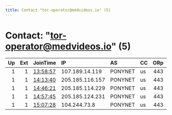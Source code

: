 ```yaml
---
title: Contact "tor-operator@medvideos.io" (5)
---
```


# Contact: "tor-operator@medvideos.io" (5)

|   Up |   Ext | JoinTime                                                                                            | IP              | AS      | CC   |   ORp |   Dirp | OS    | Version   | Nickname          |   eFamMembers |
|-----:|------:|:----------------------------------------------------------------------------------------------------|:----------------|:--------|:-----|------:|-------:|:------|:----------|:------------------|--------------:|
|    1 |     1 | [13:58:57](https://metrics.torproject.org/rs.html#details/9E01B416994E6B0F4804E5D79165A23BDFBCAB7E) | 107.189.14.119  | PONYNET | us   |   443 |     80 | Linux | 0.4.5.10  | MedvideosServer06 |             1 |
|    1 |     1 | [14:13:40](https://metrics.torproject.org/rs.html#details/A90A264911622B5B03E78553A1338477AD4E3C4A) | 205.185.116.157 | PONYNET | us   |   443 |     80 | Linux | 0.4.5.10  | MedvideosServer07 |             1 |
|    1 |     1 | [14:46:21](https://metrics.torproject.org/rs.html#details/8A453FA64D81F57FCE51AB4892EA5363D7A14658) | 205.185.114.229 | PONYNET | us   |   443 |     80 | Linux | 0.4.5.10  | MedvideosServer08 |             1 |
|    1 |     1 | [14:57:45](https://metrics.torproject.org/rs.html#details/C2DAEF9AB7D22CE3F943C1A5B5B38A8A6A0E07F7) | 205.185.124.231 | PONYNET | us   |   443 |     80 | Linux | 0.4.5.10  | MedvideosServer09 |             1 |
|    1 |     1 | [15:07:28](https://metrics.torproject.org/rs.html#details/F34B8C8096BCDB4AB45953889A22395ABBC96E78) | 104.244.73.8    | PONYNET | us   |   443 |     80 | Linux | 0.4.5.10  | MedvideosServer10 |             1 |

